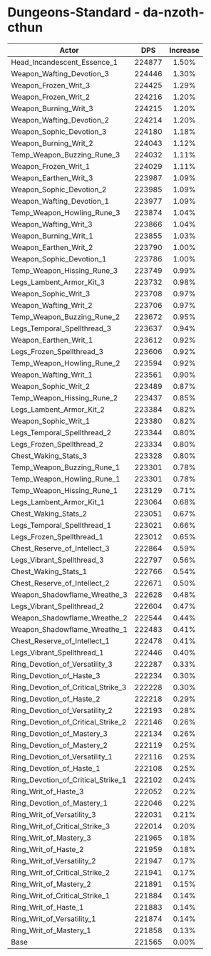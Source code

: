 # Dungeons-Standard - da-nzoth-cthun
| Actor | DPS | Increase |
|---|:---:|:---:|
|Head_Incandescent_Essence_1|224877|1.50%|
|Weapon_Wafting_Devotion_3|224446|1.30%|
|Weapon_Frozen_Writ_3|224425|1.29%|
|Weapon_Frozen_Writ_2|224216|1.20%|
|Weapon_Burning_Writ_3|224215|1.20%|
|Weapon_Wafting_Devotion_2|224214|1.20%|
|Weapon_Sophic_Devotion_3|224180|1.18%|
|Weapon_Burning_Writ_2|224043|1.12%|
|Temp_Weapon_Buzzing_Rune_3|224032|1.11%|
|Weapon_Frozen_Writ_1|224029|1.11%|
|Weapon_Earthen_Writ_3|223987|1.09%|
|Weapon_Sophic_Devotion_2|223985|1.09%|
|Weapon_Wafting_Devotion_1|223977|1.09%|
|Temp_Weapon_Howling_Rune_3|223874|1.04%|
|Weapon_Wafting_Writ_3|223866|1.04%|
|Weapon_Burning_Writ_1|223855|1.03%|
|Weapon_Earthen_Writ_2|223790|1.00%|
|Weapon_Sophic_Devotion_1|223786|1.00%|
|Temp_Weapon_Hissing_Rune_3|223749|0.99%|
|Legs_Lambent_Armor_Kit_3|223732|0.98%|
|Weapon_Sophic_Writ_3|223708|0.97%|
|Weapon_Wafting_Writ_2|223706|0.97%|
|Temp_Weapon_Buzzing_Rune_2|223672|0.95%|
|Legs_Temporal_Spellthread_3|223637|0.94%|
|Weapon_Earthen_Writ_1|223612|0.92%|
|Legs_Frozen_Spellthread_3|223606|0.92%|
|Temp_Weapon_Howling_Rune_2|223594|0.92%|
|Weapon_Wafting_Writ_1|223561|0.90%|
|Weapon_Sophic_Writ_2|223489|0.87%|
|Temp_Weapon_Hissing_Rune_2|223437|0.85%|
|Legs_Lambent_Armor_Kit_2|223384|0.82%|
|Weapon_Sophic_Writ_1|223380|0.82%|
|Legs_Temporal_Spellthread_2|223344|0.80%|
|Legs_Frozen_Spellthread_2|223334|0.80%|
|Chest_Waking_Stats_3|223328|0.80%|
|Temp_Weapon_Buzzing_Rune_1|223301|0.78%|
|Temp_Weapon_Howling_Rune_1|223301|0.78%|
|Temp_Weapon_Hissing_Rune_1|223129|0.71%|
|Legs_Lambent_Armor_Kit_1|223064|0.68%|
|Chest_Waking_Stats_2|223051|0.67%|
|Legs_Temporal_Spellthread_1|223021|0.66%|
|Legs_Frozen_Spellthread_1|223012|0.65%|
|Chest_Reserve_of_Intellect_3|222864|0.59%|
|Legs_Vibrant_Spellthread_3|222797|0.56%|
|Chest_Waking_Stats_1|222766|0.54%|
|Chest_Reserve_of_Intellect_2|222671|0.50%|
|Weapon_Shadowflame_Wreathe_3|222628|0.48%|
|Legs_Vibrant_Spellthread_2|222604|0.47%|
|Weapon_Shadowflame_Wreathe_2|222544|0.44%|
|Weapon_Shadowflame_Wreathe_1|222483|0.41%|
|Chest_Reserve_of_Intellect_1|222478|0.41%|
|Legs_Vibrant_Spellthread_1|222446|0.40%|
|Ring_Devotion_of_Versatility_3|222287|0.33%|
|Ring_Devotion_of_Haste_3|222234|0.30%|
|Ring_Devotion_of_Critical_Strike_3|222228|0.30%|
|Ring_Devotion_of_Haste_2|222218|0.29%|
|Ring_Devotion_of_Versatility_2|222193|0.28%|
|Ring_Devotion_of_Critical_Strike_2|222146|0.26%|
|Ring_Devotion_of_Mastery_3|222134|0.26%|
|Ring_Devotion_of_Mastery_2|222119|0.25%|
|Ring_Devotion_of_Versatility_1|222116|0.25%|
|Ring_Devotion_of_Haste_1|222108|0.25%|
|Ring_Devotion_of_Critical_Strike_1|222102|0.24%|
|Ring_Writ_of_Haste_3|222052|0.22%|
|Ring_Devotion_of_Mastery_1|222046|0.22%|
|Ring_Writ_of_Versatility_3|222031|0.21%|
|Ring_Writ_of_Critical_Strike_3|222014|0.20%|
|Ring_Writ_of_Mastery_3|221965|0.18%|
|Ring_Writ_of_Haste_2|221959|0.18%|
|Ring_Writ_of_Versatility_2|221947|0.17%|
|Ring_Writ_of_Critical_Strike_2|221941|0.17%|
|Ring_Writ_of_Mastery_2|221891|0.15%|
|Ring_Writ_of_Critical_Strike_1|221884|0.14%|
|Ring_Writ_of_Haste_1|221883|0.14%|
|Ring_Writ_of_Versatility_1|221874|0.14%|
|Ring_Writ_of_Mastery_1|221858|0.13%|
|Base|221565|0.00%|
